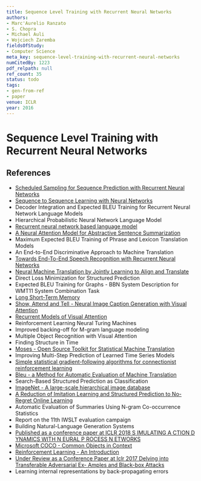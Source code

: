 ```yaml
---
title: Sequence Level Training with Recurrent Neural Networks
authors:
- Marc'Aurelio Ranzato
- S. Chopra
- Michael Auli
- Wojciech Zaremba
fieldsOfStudy:
- Computer Science
meta_key: sequence-level-training-with-recurrent-neural-networks
numCitedBy: 1223
pdf_relpath: null
ref_count: 35
status: todo
tags:
- gen-from-ref
- paper
venue: ICLR
year: 2016
---
```


# Sequence Level Training with Recurrent Neural Networks

## References

- [Scheduled Sampling for Sequence Prediction with Recurrent Neural Networks](./scheduled-sampling-for-sequence-prediction-with-recurrent-neural-networks.md)
- [Sequence to Sequence Learning with Neural Networks](./sequence-to-sequence-learning-with-neural-networks.md)
- Decoder Integration and Expected BLEU Training for Recurrent Neural Network Language Models
- Hierarchical Probabilistic Neural Network Language Model
- [Recurrent neural network based language model](./recurrent-neural-network-based-language-model.md)
- [A Neural Attention Model for Abstractive Sentence Summarization](./a-neural-attention-model-for-abstractive-sentence-summarization.md)
- Maximum Expected BLEU Training of Phrase and Lexicon Translation Models
- An End-to-End Discriminative Approach to Machine Translation
- [Towards End-To-End Speech Recognition with Recurrent Neural Networks](./towards-end-to-end-speech-recognition-with-recurrent-neural-networks.md)
- [Neural Machine Translation by Jointly Learning to Align and Translate](./neural-machine-translation-by-jointly-learning-to-align-and-translate.md)
- Direct Loss Minimization for Structured Prediction
- Expected BLEU Training for Graphs - BBN System Description for WMT11 System Combination Task
- [Long Short-Term Memory](./long-short-term-memory.md)
- [Show, Attend and Tell - Neural Image Caption Generation with Visual Attention](./show-attend-and-tell-neural-image-caption-generation-with-visual-attention.md)
- [Recurrent Models of Visual Attention](./recurrent-models-of-visual-attention.md)
- Reinforcement Learning Neural Turing Machines
- Improved backing-off for M-gram language modeling
- Multiple Object Recognition with Visual Attention
- Finding Structure in Time
- [Moses - Open Source Toolkit for Statistical Machine Translation](./moses-open-source-toolkit-for-statistical-machine-translation.md)
- Improving Multi-Step Prediction of Learned Time Series Models
- [Simple statistical gradient-following algorithms for connectionist reinforcement learning](./simple-statistical-gradient-following-algorithms-for-connectionist-reinforcement-learning.md)
- [Bleu - a Method for Automatic Evaluation of Machine Translation](./bleu-a-method-for-automatic-evaluation-of-machine-translation.md)
- Search-Based Structured Prediction as Classification
- [ImageNet - A large-scale hierarchical image database](./imagenet-a-large-scale-hierarchical-image-database.md)
- [A Reduction of Imitation Learning and Structured Prediction to No-Regret Online Learning](./a-reduction-of-imitation-learning-and-structured-prediction-to-no-regret-online-learning.md)
- Automatic Evaluation of Summaries Using N-gram Co-occurrence Statistics
- Report on the 11th IWSLT evaluation campaign
- Building Natural-Language Generation Systems
- [Published as a conference paper at ICLR 2018 S IMULATING A CTION D YNAMICS WITH N EURAL P ROCESS N ETWORKS](./published-as-a-conference-paper-at-iclr-2018-s-imulating-a-ction-d-ynamics-with-n-eural-p-rocess-n-etworks.md)
- [Microsoft COCO - Common Objects in Context](./microsoft-coco-common-objects-in-context.md)
- [Reinforcement Learning - An Introduction](./reinforcement-learning-an-introduction.md)
- [Under Review as a Conference Paper at Iclr 2017 Delving into Transferable Adversarial Ex- Amples and Black-box Attacks](./under-review-as-a-conference-paper-at-iclr-2017-delving-into-transferable-adversarial-ex-amples-and-black-box-attacks.md)
- Learning internal representations by back-propagating errors
